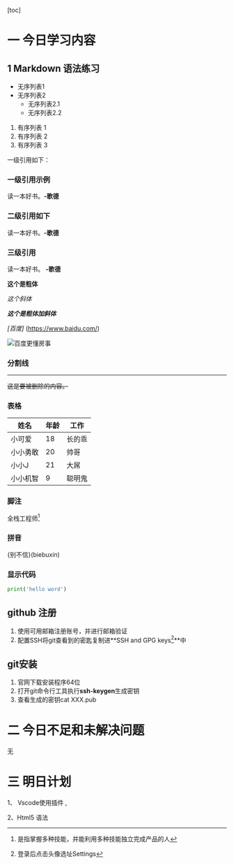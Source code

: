 [toc]

# 一 今日学习内容

## 1 Markdown 语法练习

- 无序列表1
- 无序列表2
  - 无序列表2.1
  - 无序列表2.2

1. 有序列表 1
2. 有序列表 2
3. 有序列表 3

一级引用如下：

### 一级引用示例

读一本好书。**-歌德**

### 二级引用如下

读一本好书。**-歌德**

### 三级引用

读一本好书。 **-歌德**

**这个是粗体**

*这个斜体*

***这个是粗体加斜体***

_[百度]_ (https://www.baidu.com/)

![百度更懂房事](https://ss2.bdstatic.com/70cFvnSh_Q1YnxGkpoWK1HF6hhy/it/u=3141248892,1003998260&fm=26&gp=0.jpg)



### 分割线

---

~~这是要被删除的内容。~~

### 表格

| 姓名     | 年龄 | 工作   |
| -------- | ---- | ------ |
| 小可爱   | 18   | 长的乖 |
| 小小勇敢 | 20   | 帅哥   |
| 小小J    | 21   | 大屌   |
| 小小机智 | 9    | 聪明鬼 |

### 脚注

全栈工程师[^1]



### 拼音

{别不信}(biebuxin)

### 显示代码

```python
print('hello word')
```

## github 注册

1. 使用可用邮箱注册账号，并进行邮箱验证
2. 配置SSH将git查看到的密匙复制进**SSH and GPG keys[^2]**中

## git安装

1. 官网下载安装程序64位
2. 打开git命令行工具执行**ssh-keygen**生成密钥
3. 查看生成的密钥cat XXX.pub

# 二 今日不足和未解决问题

无

# 三 明日计划

1、 Vscode使用插件 , 

2、Html5 语法



[^2]: 登录后点击头像选址Settings
[^1]: 是指掌握多种技能，并能利用多种技能独立完成产品的人

